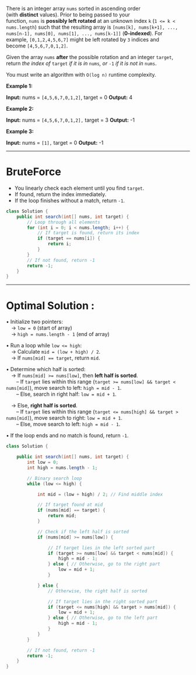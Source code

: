 


There is an integer array `nums` sorted in ascending order (with **distinct** values).
Prior to being passed to your function, `nums` is **possibly left rotated** at an unknown index `k` (`1 <= k < nums.length`) such that the resulting array is `[nums[k], nums[k+1], ..., nums[n-1], nums[0], nums[1], ..., nums[k-1]]` (**0-indexed**). For example, `[0,1,2,4,5,6,7]` might be left rotated by `3` indices and become `[4,5,6,7,0,1,2]`.

Given the array `nums` **after** the possible rotation and an integer `target`, return _the index of_ `target` _if it is in_ `nums`_, or_ `-1` _if it is not in_ `nums`.

You must write an algorithm with `O(log n)` runtime complexity.

**Example 1:**

**Input:** nums = `[4,5,6,7,0,1,2]`, target = 0
**Output:** 4

**Example 2:**

**Input:** nums = `[4,5,6,7,0,1,2],` target = 3
**Output:** -1

**Example 3:**

**Input:** nums = `[1],` target = 0
**Output:** -1

---
# BruteForce 

- You linearly check each element until you find `target`.
- If found, return the index immediately.
- If the loop finishes without a match, return `-1`.


```java
class Solution {
    public int search(int[] nums, int target) {
        // Loop through all elements
        for (int i = 0; i < nums.length; i++) {
            // If target is found, return its index
            if (target == nums[i]) {
                return i;
            }
        }
        // If not found, return -1
        return -1;
    }
}

```



---

# Optimal Solution : 

• Initialize two pointers:  
 → `low = 0` (start of array)  
 → `high = nums.length - 1` (end of array)

• Run a loop while `low <= high`:  
 → Calculate `mid = (low + high) / 2`.  
 → If `nums[mid] == target`, return `mid`.

• Determine which half is sorted:  
 → If `nums[mid] >= nums[low]`, then **left half is sorted**.  
  – If `target` lies within this range (`target >= nums[low] && target < nums[mid]`), move search to left: `high = mid - 1`.  
  – Else, search in right half: `low = mid + 1`.

 → Else, **right half is sorted**.  
  – If `target` lies within this range (`target <= nums[high] && target > nums[mid]`), move search to right: `low = mid + 1`.  
  – Else, move search to left: `high = mid - 1`.

• If the loop ends and no match is found, return `-1`.

```java
class Solution {

    public int search(int[] nums, int target) {
        int low = 0;
        int high = nums.length - 1;

        // Binary search loop
        while (low <= high) {

            int mid = (low + high) / 2; // Find middle index

            // If target found at mid
            if (nums[mid] == target) {
                return mid;
            }

            // Check if the left half is sorted
            if (nums[mid] >= nums[low]) {

                // If target lies in the left sorted part
                if (target >= nums[low] && target < nums[mid]) {
                    high = mid - 1;
                } else { // Otherwise, go to the right part
                    low = mid + 1;
                }

            } else { 
                // Otherwise, the right half is sorted

                // If target lies in the right sorted part
                if (target <= nums[high] && target > nums[mid]) {
                    low = mid + 1;
                } else { // Otherwise, go to the left part
                    high = mid - 1;
                }
            }
        }

        // If not found, return -1
        return -1;
    }
}

```